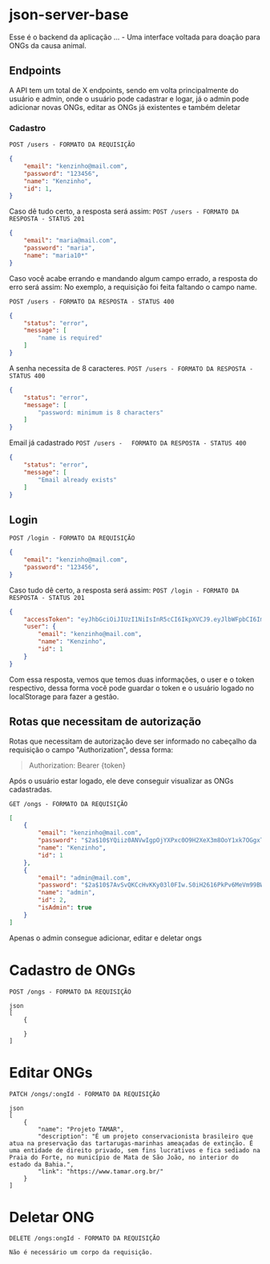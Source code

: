 # json-server-base

Esse é o backend da aplicação ... - Uma interface voltada para doação para ONGs da causa animal.

## Endpoints
A API tem um total de X endpoints, sendo em volta principalmente do usuário e admin, onde o usuário pode cadastrar e logar, já o admin pode adicionar novas ONGs, editar as ONGs já existentes e também deletar

### Cadastro
`POST /users - FORMATO DA REQUISIÇÃO`
```json
{
    "email": "kenzinho@mail.com",
    "password": "123456",
    "name": "Kenzinho",
    "id": 1,
}
```
Caso dê tudo certo, a resposta será assim:
`POST /users - FORMATO DA RESPOSTA - STATUS 201`
``` json
{
    "email": "maria@mail.com",
    "password": "maria",
    "name": "maria10*"
}
```

Caso você acabe errando e mandando algum campo errado, a resposta do erro será assim:
No exemplo, a requisição foi feita faltando o campo name.

`POST /users - FORMATO DA RESPOSTA - STATUS 400 `
```json
{
    "status": "error",
    "message": [
        "name is required"
    ]
}
```

A senha necessita de 8 caracteres.
`POST /users - FORMATO DA RESPOSTA - STATUS 400`

```json
{
    "status": "error",
    "message": [
        "password: minimum is 8 characters"
    ]
}
```

Email já cadastrado
`POST /users - `
`` FORMATO DA RESPOSTA - STATUS 400``
```json
{
    "status": "error",
    "message": [
        "Email already exists"
    ]
}
```
## Login
`POST /login - FORMATO DA REQUISIÇÃO`
```json
{
    "email": "kenzinho@mail.com",
    "password": "123456",
}
```

Caso tudo dê certo, a resposta será assim:
`POST /login - FORMATO DA RESPOSTA - STATUS 201`
``` json
{
	"accessToken": "eyJhbGciOiJIUzI1NiIsInR5cCI6IkpXVCJ9.eyJlbWFpbCI6ImtlbnppbmhvQG1haWwuY29tIiwiaWF0IjoxNjgyNTQ0NzYwLCJleHAiOjE2ODI1NDgzNjAsInN1YiI6IjEifQ.6s9HJpiHPhxrJ7dIJeukxhgfmo73EaPF0LXXE7HD5dY",
	"user": {
		"email": "kenzinho@mail.com",
		"name": "Kenzinho",
		"id": 1
	}
}
```

Com essa resposta, vemos que temos duas informações, o user e o token respectivo, dessa forma você pode guardar o token e o usuário logado no localStorage para fazer a gestão.

## Rotas que necessitam de autorização

Rotas que necessitam de autorização deve ser informado no cabeçalho da requisição o campo "Authorization", dessa forma:
> Authorization: Bearer {token}

Após o usuário estar logado, ele deve conseguir visualizar as ONGs cadastradas.

`GET /ongs - FORMATO DA REQUISIÇÃO`
```json
[
	{
		"email": "kenzinho@mail.com",
		"password": "$2a$10$YQiiz0ANVwIgpOjYXPxc0O9H2XeX3m8OoY1xk7OGgxTnOJnsZU7FO",
		"name": "Kenzinho",
		"id": 1
	},
	{
		"email": "admin@mail.com",
		"password": "$2a$10$7AvSvQKCcHvKKy03l0FIw.S0iH2616PkPv6MeVm99BW.fVOppk/r.",
		"name": "admin",
		"id": 2,
		"isAdmin": true
	}
]
```

Apenas o admin consegue adicionar, editar e deletar ongs

# Cadastro de ONGs
`POST /ongs - FORMATO DA REQUISIÇÃO`
```
json
[
    {
        
    }
]

```

# Editar ONGs
`PATCH /ongs/:ongId - FORMATO DA REQUISIÇÃO`
```
json
[
    {
        "name": "Projeto TAMAR",
        "description": "É um projeto conservacionista brasileiro que atua na preservação das tartarugas-marinhas ameaçadas de extinção. É uma entidade de direito privado, sem fins lucrativos e fica sediado na Praia do Forte, no município de Mata de São João, no interior do estado da Bahia.",
        "link": "https://www.tamar.org.br/" 
    }
]
```
# Deletar ONG
`DELETE /ongs:ongId - FORMATO DA REQUISIÇÃO`
```
Não é necessário um corpo da requisição.
```
